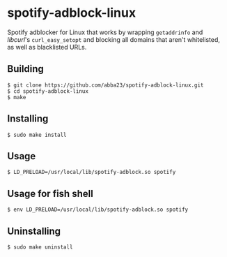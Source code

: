 # spotify-adblock-linux
Spotify adblocker for Linux that works by wrapping `getaddrinfo` and *libcurl*'s `curl_easy_setopt` and blocking all domains that aren't whitelisted, as well as blacklisted URLs.

## Building
    $ git clone https://github.com/abba23/spotify-adblock-linux.git
    $ cd spotify-adblock-linux
    $ make

## Installing
    $ sudo make install

## Usage
    $ LD_PRELOAD=/usr/local/lib/spotify-adblock.so spotify
      
## Usage for fish shell
    $ env LD_PRELOAD=/usr/local/lib/spotify-adblock.so spotify
    
## Uninstalling
    $ sudo make uninstall

